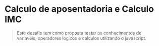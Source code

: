 # Calculo de aposentadoria e Calculo IMC

> Este desafio tem como proposta testar os conhecimentos de variaveis, operadores logicos e calculos utilizando o javascript.